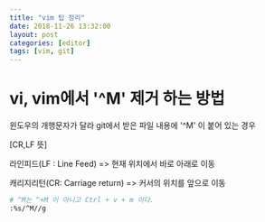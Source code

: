 ```yaml
---
title: "vim 팁 정리"
date: 2018-11-26 13:32:00
layout: post
categories: [editor]
tags: [vim, git]
---
```


vi, vim에서 '^M' 제거 하는 방법
===
윈도우의 개행문자가 달라 git에서 받은 파일 내용에 '^M' 이 붙어 있는 경우

[CR,LF 뜻]

라인피드(LF : Line Feed) => 현재 위치에서 바로 아래로 이동

캐리지리턴(CR: Carriage return) => 커서의 위치를 앞으로 이동


``` bash
# ^M는 ^+M 이 아니고 Ctrl + v + m 이다.
:%s/^M//g
```
